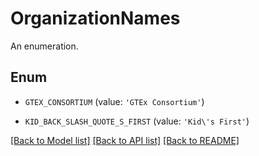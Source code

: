 # OrganizationNames

An enumeration.

## Enum

* `GTEX_CONSORTIUM` (value: `'GTEx Consortium'`)

* `KID_BACK_SLASH_QUOTE_S_FIRST` (value: `'Kid\'s First'`)

[[Back to Model list]](../README.md#documentation-for-models) [[Back to API list]](../README.md#documentation-for-api-endpoints) [[Back to README]](../README.md)


